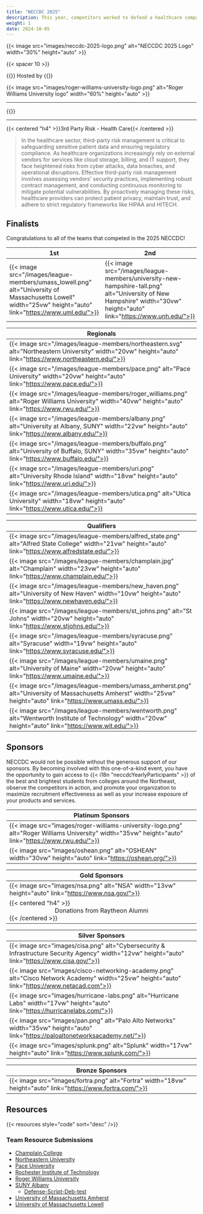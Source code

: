 ```yaml
---
title: "NECCDC 2025"
description: This year, competitors worked to defend a healthcare company by minimizing third-party risk and securing systems against cyber threats. The competition was hosted by Roger Williams University and would not have been possible without their support.
weight: 1
date: 2024-10-05
---
```


{{< image src="images/neccdc-2025-logo.png" alt="NECCDC 2025 Logo" width="30%" height="auto" >}}

{{< spacer 10 >}}

{{<intro>}}
Hosted by
{{</intro>}}

{{< image src="images/roger-williams-university-logo.png" alt="Roger Williams University logo" width="60%" height="auto" >}}

---

{{<toc>}}

---

{{< centered "h4" >}}3rd Party Risk - Health Care{{< /centered >}}

> In the healthcare sector, third-party risk management is critical to safeguarding sensitive patient data and ensuring regulatory compliance.
> As healthcare organizations increasingly rely on external vendors for services like cloud storage, billing, and IT support, they face heightened risks from cyber attacks, data breaches, and operational disruptions.
> Effective third-party risk management involves assessing vendors' security practices, implementing robust contract management, and conducting continuous monitoring to mitigate potential vulnerabilities.
> By proactively managing these risks, healthcare providers can protect patient privacy, maintain trust, and adhere to strict regulatory frameworks like HIPAA and HITECH.

## Finalists

Congratulations to all of the teams that competed in the 2025 NECCDC!

| **1st** | **2nd** | **3rd** |
| - | - | - |
| {{< image src="/images/league-members/umass_lowell.png" alt="University of Massachusetts Lowell" width="25vw" height="auto" link="https://www.uml.edu/">}} | {{< image src="/images/league-members/university-new-hampshire-tall.png" alt="University of New Hampshire" width="30vw" height="auto" link="https://www.unh.edu/">}} | {{< image src="/images/league-members/rit.png" alt="RIT" width="20vw" height="auto" link="https://www.rit.edu/">}} |

| **Regionals** |
| - |
| {{< image src="/images/league-members/northeastern.svg" alt="Northeastern University" width="20vw" height="auto" link="https://www.northeastern.edu/">}} |
| {{< image src="/images/league-members/pace.png" alt="Pace University" width="20vw" height="auto" link="https://www.pace.edu/">}} |
| {{< image src="/images/league-members/roger_williams.png" alt="Roger Williams University" width="40vw" height="auto" link="https://www.rwu.edu/">}} |
| {{< image src="/images/league-members/albany.png" alt="University at Albany, SUNY" width="22vw" height="auto" link="https://www.albany.edu/">}} |
| {{< image src="/images/league-members/buffalo.png" alt="University of Buffalo, SUNY" width="35vw" height="auto" link="https://www.buffalo.edu/">}} |
| {{< image src="/images/league-members/uri.png" alt="University Rhode Island" width="18vw" height="auto" link="https://www.uri.edu/">}} |
| {{< image src="/images/league-members/utica.png" alt="Utica University" width="18vw" height="auto" link="https://www.utica.edu/">}} |


| **Qualifiers** |
| - |
| {{< image src="/images/league-members/alfred_state.png" alt="Alfred State College" width="21vw" height="auto" link="https://www.alfredstate.edu/">}} |
| {{< image src="/images/league-members/champlain.jpg" alt="Champlain" width="23vw" height="auto" link="https://www.champlain.edu/">}} |
| {{< image src="/images/league-members/new_haven.png" alt="University of New Haven" width="10vw" height="auto" link="https://www.newhaven.edu/">}} |
| {{< image src="/images/league-members/st_johns.png" alt="St Johns" width="20vw" height="auto" link="https://www.stjohns.edu/">}} |
| {{< image src="/images/league-members/syracuse.png" alt="Syracuse" width="19vw" height="auto" link="https://www.syracuse.edu/">}} |
| {{< image src="/images/league-members/umaine.png" alt="University of Maine" width="20vw" height="auto" link="https://www.umaine.edu/">}} |
| {{< image src="/images/league-members/umass_amherst.png" alt="University of Massachusetts Amherst" width="25vw" height="auto" link="https://www.umass.edu/">}} |
| {{< image src="/images/league-members/wentworth.png" alt="Wentworth Institute of Technology" width="20vw" height="auto" link="https://www.wit.edu/">}} |


## Sponsors

NECCDC would not be possible without the generous support of our sponsors. By becoming involved with this one-of-a-kind event, you have the opportunity to gain access to {{< i18n "neccdcYearlyParticipants" >}} of the best and brightest students from colleges around the Northeast, observe the competitors in action, and promote your organization to maximize recruitment effectiveness as well as your increase exposure of your products and services.

 **Platinum Sponsors** |
| - |
| {{< image src="images/roger-williams-university-logo.png" alt="Roger Williams University" width="35vw" height="auto" link="https://www.rwu.edu/">}} |
| {{< image src="images/oshean.png" alt="OSHEAN" width="30vw" height="auto" link="https://oshean.org/">}} |


| **Gold Sponsors** |
| - |
| {{< image src="images/nsa.png" alt="NSA" width="13vw" height="auto" link="https://www.nsa.gov/">}} |
| {{< centered "h4" >}} <center> Donations from Raytheon Alumni </center> {{< /centered >}}  |

| **Silver Sponsors** |
| - |
| {{< image src="images/cisa.png" alt="Cybersecurity & Infrastructure Security Agency" width="12vw" height="auto" link="https://www.cisa.gov/">}} |
| {{< image src="images/cisco-networking-academy.png" alt="Cisco Network Academy" width="25vw" height="auto" link="https://www.netacad.com">}} |
| {{< image src="images/hurricane-labs.png" alt="Hurricane Labs" width="17vw" height="auto" link="https://hurricanelabs.com/">}} |
| {{< image src="images/pan.png" alt="Palo Alto Networks" width="35vw" height="auto" link="https://paloaltonetworksacademy.net/">}} |
| {{< image src="images/splunk.png" alt="Splunk" width="17vw" height="auto" link="https://www.splunk.com/">}} |

| **Bronze Sponsors** |
| - |
| {{< image src="images/fortra.png" alt="Fortra" width="18vw" height="auto" link="https://www.fortra.com/">}} |


## Resources

{{< resources style="code" sort="desc" />}}


### Team Resource Submissions

- [Champlain College](https://github.com/champccdc/2025)
- [Northeastern University](https://gitlab.com/nuccdc/tools)
- [Pace University](https://github.com/BitEU/PaceUniversity-NECCDC-2025)
- [Rochester Institute of Technology](https://github.com/CCDC-RIT/)
- [Roger Williams University](https://github.com/CIC-RWU/CIC-Scripts)
- [SUNY Albany](https://github.com/orgs/CyberDefenseOrganization/repositories)
  - [Defense-Script-Deb-test](https://github.com/Dack985/Defense-Script-Deb-test)
- [University of Massachusetts Amherst](https://github.com/UMassCybersecurity/CCDCScripts25)
- [University of Massachusetts Lowell](https://github.com/UML-Cyber-Security/ccdc2025)

